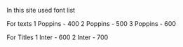 In this site used font list

For texts
1 Poppins - 400
2 Poppins - 500
3 Poppins - 600

For Titles
1 Inter - 600
2 Inter - 700
